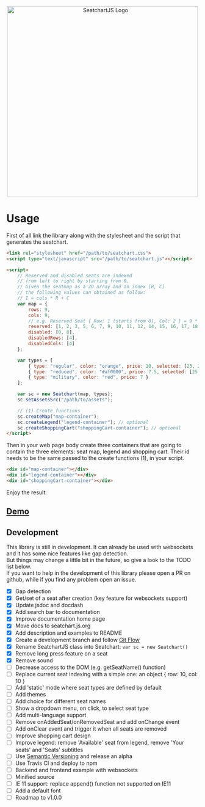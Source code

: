 <p align="center">    
    <img src="https://raw.githubusercontent.com/omarmahili/SeatchartJS/develop/logo.svg?sanitize=true" alt="SeatchartJS Logo" width="500" />
</p>

# Usage

First of all link the library along with the stylesheet and the script that generates the seatchart.

``` html
<link rel="stylesheet" href="/path/to/seatchart.css">
<script type="text/javascript" src="/path/to/seatchart.js"></script>

<script>
    // Reserved and disabled seats are indexed
    // from left to right by starting from 0.
    // Given the seatmap as a 2D array and an index [R, C]
    // the following values can obtained as follow:
    // I = cols * R + C
    var map = {
        rows: 9,
        cols: 9,
        // e.g. Reserved Seat { Row: 1 (starts from 0), Col: 2 } = 9 * 1 + 2 = 11
        reserved: [1, 2, 3, 5, 6, 7, 9, 10, 11, 12, 14, 15, 16, 17, 18, 19, 20, 21],
        disabled: [0, 8],
        disabledRows: [4],
        disabledCols: [4]
    };

    var types = [
        { type: "regular", color: "orange", price: 10, selected: [23, 24] },
        { type: "reduced", color: "#af0000", price: 7.5, selected: [25, 26] },
        { type: "military", color: "red", price: 7 }
    ];

    var sc = new Seatchart(map, types);
    sc.setAssetsSrc("/path/to/assets");

    // (1) Create functions
    sc.createMap("map-container");
    sc.createLegend("legend-container"); // optional
    sc.createShoppingCart("shoppingCart-container"); // optional
</script>
```

Then in your web page body create three containers that are going to contain the three elements: seat map, legend and shopping cart. Their id needs to be the same passed to the create functions (1), in your script.

``` html
<div id="map-container"></div>
<div id="legend-container"></div>
<div id="shoppingCart-container"></div>
```

Enjoy the result.

## [Demo](https://seatchart.js.org/#demo)

<div id="demo"></div>

## Development

This library is still in development. It can already be used with websockets and it has some nice features like gap detection. <br />
But things may change a little bit in the future, so give a look to the TODO list below. <br />
If you want to help in the development of this library please open a PR on github, while if you find any problem open an issue. <br />

- [x] Gap detection
- [x] Get/set of a seat after creation (key feature for websockets support)
- [x] Update jsdoc and docdash
- [x] Add search bar to documentation
- [x] Improve documentation home page
- [x] Move docs to seatchart.js.org
- [x] Add description and examples to README
- [x] Create a development branch and follow [Git Flow](https://nvie.com/posts/a-successful-git-branching-model/)
- [x] Rename SeatchartJS class into Seatchart: ```var sc = new Seatchart()```
- [x] Remove long press feature on a seat
- [x] Remove sound
- [ ] Decrease access to the DOM (e.g. getSeatName() function)
- [ ] Replace current seat indexing with a simple one: an object { row: 10, col: 10 }
- [ ] Add 'static' mode where seat types are defined by default
- [ ] Add themes
- [ ] Add choice for different seat names
- [ ] Show a dropdown menu, on click, to select seat type
- [ ] Add multi-language support
- [ ] Remove onAddedSeat/onRemovedSeat and add onChange event
- [ ] Add onClear event and trigger it when all seats are removed
- [ ] Improve shopping cart design
- [ ] Improve legend: remove 'Available' seat from legend, remove 'Your seats' and 'Seats' subtitles
- [ ] Use [Semantic Versioning](https://semver.org/) and release an alpha
- [ ] Use Travis CI and deploy to npm
- [ ] Backend and frontend example with websockets
- [ ] Minified source
- [ ] IE 11 support: replace append() function not supported on IE11
- [ ] Add a default font
- [ ] Roadmap to v1.0.0
